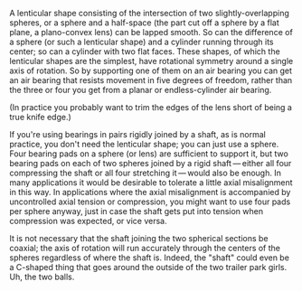 A lenticular shape consisting of the intersection of two
slightly-overlapping spheres, or a sphere and a half-space (the part
cut off a sphere by a flat plane, a plano-convex lens) can be lapped
smooth.  So can the difference of a sphere (or such a lenticular
shape) and a cylinder running through its center; so can a cylinder
with two flat faces.  These shapes, of which the lenticular shapes are
the simplest, have rotational symmetry around a single axis of
rotation.  So by supporting one of them on an air bearing you can get
an air bearing that resists movement in five degrees of freedom,
rather than the three or four you get from a planar or
endless-cylinder air bearing.

(In practice you probably want to trim the edges of the lens short of
being a true knife edge.)

If you're using bearings in pairs rigidly joined by a shaft, as is
normal practice, you don't need the lenticular shape; you can just use
a sphere.  Four bearing pads on a sphere (or lens) are sufficient to
support it, but two bearing pads on each of two spheres joined by a
rigid shaft — either all four compressing the shaft or all four
stretching it — would also be enough.  In many applications it would
be desirable to tolerate a little axial misalignment in this way.  In
applications where the axial misalignment is accompanied by
uncontrolled axial tension or compression, you might want to use four
pads per sphere anyway, just in case the shaft gets put into tension
when compression was expected, or vice versa.

It is not necessary that the shaft joining the two spherical sections
be coaxial; the axis of rotation will run accurately through the
centers of the spheres regardless of where the shaft is.  Indeed, the
"shaft" could even be a C-shaped thing that goes around the outside of
the two trailer park girls.  Uh, the two balls.


